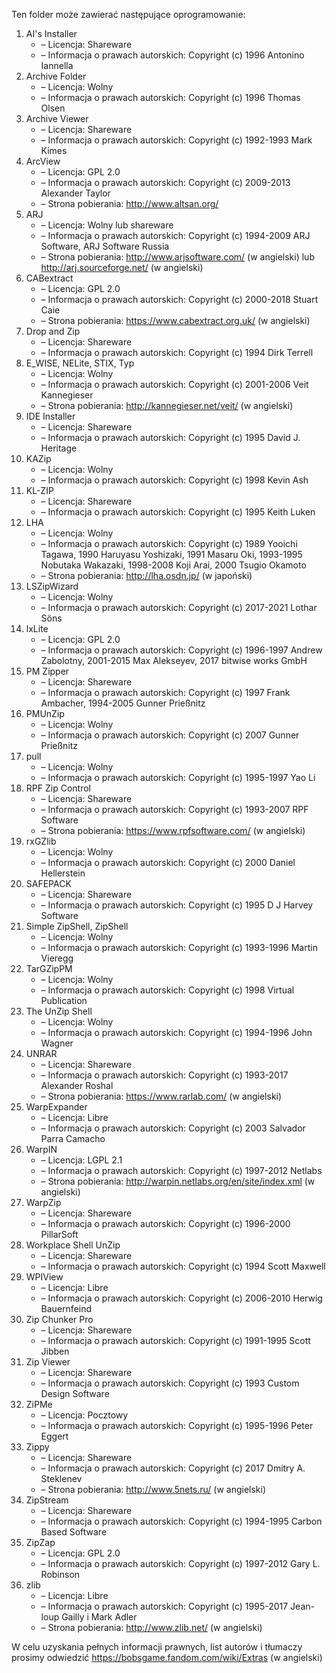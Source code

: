 Ten folder może zawierać następujące oprogramowanie:

1. AI's Installer
   - – Licencja: Shareware
   - – Informacja o prawach autorskich: Copyright (c) 1996 Antonino Iannella
2. Archive Folder
   - – Licencja: Wolny
   - – Informacja o prawach autorskich: Copyright (c) 1996 Thomas Olsen
3. Archive Viewer
   - – Licencja: Shareware
   - – Informacja o prawach autorskich: Copyright (c) 1992-1993 Mark Kimes
4. ArcView
   - – Licencja: GPL 2.0
   - – Informacja o prawach autorskich: Copyright (c) 2009-2013 Alexander Taylor
   - – Strona pobierania: http://www.altsan.org/
5. ARJ
   - – Licencja: Wolny lub shareware
   - – Informacja o prawach autorskich: Copyright (c) 1994-2009 ARJ Software, ARJ Software Russia
   - – Strona pobierania: http://www.arjsoftware.com/ (w angielski) lub http://arj.sourceforge.net/ (w angielski)
6. CABextract
   - – Licencja: GPL 2.0
   - – Informacja o prawach autorskich: Copyright (c) 2000-2018 Stuart Caie
   - – Strona pobierania: https://www.cabextract.org.uk/ (w angielski)
7. Drop and Zip
   - – Licencja: Shareware
   - – Informacja o prawach autorskich: Copyright (c) 1994 Dirk Terrell
8. E_WISE, NELite, STIX, Typ
   - – Licencja: Wolny
   - – Informacja o prawach autorskich: Copyright (c) 2001-2006 Veit Kannegieser
   - – Strona pobierania: http://kannegieser.net/veit/ (w angielski)
9. IDE Installer
   - – Licencja: Shareware
   - – Informacja o prawach autorskich: Copyright (c) 1995 David J. Heritage
10. KAZip
    - – Licencja: Wolny
    - – Informacja o prawach autorskich: Copyright (c) 1998 Kevin Ash
11. KL-ZIP
    - – Licencja: Shareware
    - – Informacja o prawach autorskich: Copyright (c) 1995 Keith Luken
12. LHA
    - – Licencja: Wolny
    - – Informacja o prawach autorskich: Copyright (c) 1989 Yooichi Tagawa, 1990 Haruyasu Yoshizaki, 1991 Masaru Oki, 1993-1995 Nobutaka Wakazaki, 1998-2008 Koji Arai, 2000 Tsugio Okamoto
    - – Strona pobierania: http://lha.osdn.jp/ (w japoński)
13. LSZipWizard
    - – Licencja: Wolny
    - – Informacja o prawach autorskich: Copyright (c) 2017-2021 Lothar Söns
14. lxLite
    - – Licencja: GPL 2.0
    - – Informacja o prawach autorskich: Copyright (c) 1996-1997 Andrew Zabolotny, 2001-2015 Max Alekseyev, 2017 bitwise works GmbH
15. PM Zipper
    - – Licencja: Shareware
    - – Informacja o prawach autorskich: Copyright (c) 1997 Frank Ambacher, 1994-2005 Gunner Prießnitz
16. PMUnZip
    - – Licencja: Wolny
    - – Informacja o prawach autorskich: Copyright (c) 2007 Gunner Prießnitz
17. pull
    - – Licencja: Wolny
    - – Informacja o prawach autorskich: Copyright (c) 1995-1997 Yao Li
18. RPF Zip Control
    - – Licencja: Shareware
    - – Informacja o prawach autorskich: Copyright (c) 1993-2007 RPF Software
    - – Strona pobierania: https://www.rpfsoftware.com/ (w angielski)
19. rxGZlib
    - – Licencja: Wolny
    - – Informacja o prawach autorskich: Copyright (c) 2000 Daniel Hellerstein
20. SAFEPACK
    - – Licencja: Shareware
    - – Informacja o prawach autorskich: Copyright (c) 1995 D J Harvey Software
21. Simple ZipShell, ZipShell
    - – Licencja: Wolny
    - – Informacja o prawach autorskich: Copyright (c) 1993-1996 Martin Vieregg
22. TarGZipPM
    - – Licencja: Wolny
    - – Informacja o prawach autorskich: Copyright (c) 1998 Virtual Publication
23. The UnZip Shell
    - – Licencja: Wolny
    - – Informacja o prawach autorskich: Copyright (c) 1994-1996 John Wagner
24. UNRAR
    - – Licencja: Shareware
    - – Informacja o prawach autorskich: Copyright (c) 1993-2017 Alexander Roshal
    - – Strona pobierania: https://www.rarlab.com/ (w angielski)
25. WarpExpander
    - – Licencja: Libre
    - – Informacja o prawach autorskich: Copyright (c) 2003 Salvador Parra Camacho
26. WarpIN
    - – Licencja: LGPL 2.1
    - – Informacja o prawach autorskich: Copyright (c) 1997-2012 Netlabs
    - – Strona pobierania: http://warpin.netlabs.org/en/site/index.xml (w angielski)
27. WarpZip
    - – Licencja: Shareware
    - – Informacja o prawach autorskich: Copyright (c) 1996-2000 PillarSoft
28. Workplace Shell UnZip
    - – Licencja: Shareware
    - – Informacja o prawach autorskich: Copyright (c) 1994 Scott Maxwell
29. WPIView
    - – Licencja: Libre
    - – Informacja o prawach autorskich: Copyright (c) 2006-2010 Herwig Bauernfeind
30. Zip Chunker Pro
    - – Licencja: Shareware
    - – Informacja o prawach autorskich: Copyright (c) 1991-1995 Scott Jibben
31. Zip Viewer
    - – Licencja: Shareware
    - – Informacja o prawach autorskich: Copyright (c) 1993 Custom Design Software
32. ZiPMe
    - – Licencja: Pocztowy
    - – Informacja o prawach autorskich: Copyright (c) 1995-1996 Peter Eggert
33. Zippy
    - – Licencja: Shareware
    - – Informacja o prawach autorskich: Copyright (c) 2017 Dmitry A. Steklenev
    - – Strona pobierania: http://www.5nets.ru/ (w angielski)
34. ZipStream
    - – Licencja: Shareware
    - – Informacja o prawach autorskich: Copyright (c) 1994-1995 Carbon Based Software
35. ZipZap
    - – Licencja: GPL 2.0
    - – Informacja o prawach autorskich: Copyright (c) 1997-2012 Gary L. Robinson
36. zlib
    - – Licencja: Libre
    - – Informacja o prawach autorskich: Copyright (c) 1995-2017 Jean-loup Gailly i Mark Adler
    - – Strona pobierania: http://www.zlib.net/ (w angielski)

W celu uzyskania pełnych informacji prawnych, list autorów i tłumaczy prosimy odwiedzić https://bobsgame.fandom.com/wiki/Extras (w angielski)
